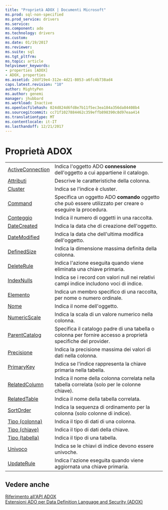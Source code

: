 ```yaml
---
title: "Proprietà ADOX | Documenti Microsoft"
ms.prod: sql-non-specified
ms.prod_service: drivers
ms.service: 
ms.component: ado
ms.technology: drivers
ms.custom: 
ms.date: 01/19/2017
ms.reviewer: 
ms.suite: sql
ms.tgt_pltfrm: 
ms.topic: article
helpviewer_keywords:
- properties [ADOX]
- ADOX, properties
ms.assetid: 2ddf19e4-312e-4d21-8053-a6fc4b738ad4
caps.latest.revision: "10"
author: MightyPen
ms.author: genemi
manager: jhubbard
ms.workload: Inactive
ms.openlocfilehash: 024d824d6fd8e7b11f5ec3ea184a356da84408b4
ms.sourcegitcommit: cc71f1027884462c359effb898390c8d97eaa414
ms.translationtype: MT
ms.contentlocale: it-IT
ms.lasthandoff: 12/21/2017
---
```

# <a name="adox-properties"></a>Proprietà ADOX
|||  
|-|-|  
|[ActiveConnection](../../../ado/reference/adox-api/activeconnection-property-adox.md)|Indica l'oggetto ADO **connessione** dell'oggetto a cui appartiene il catalogo.|  
|[Attributi](../../../ado/reference/adox-api/attributes-property-adox.md)|Descrive le caratteristiche della colonna.|  
|[Cluster](../../../ado/reference/adox-api/clustered-property-adox.md)|Indica se l'indice è cluster.|  
|[Command](../../../ado/reference/adox-api/command-property-adox.md)|Specifica un oggetto ADO **comando** oggetto che può essere utilizzato per creare o eseguire la procedura.|  
|[Conteggio](../../../ado/reference/ado-api/count-property-ado.md)|Indica il numero di oggetti in una raccolta.|  
|[DateCreated](../../../ado/reference/adox-api/datecreated-property-adox.md)|Indica la data che di creazione dell'oggetto.|  
|[DateModified](../../../ado/reference/adox-api/datemodified-property-adox.md)|Indica la data che dell'ultima modifica dell'oggetto.|  
|[DefinedSize](../../../ado/reference/adox-api/definedsize-property-adox.md)|Indica la dimensione massima definita della colonna.|  
|[DeleteRule](../../../ado/reference/adox-api/deleterule-property-adox.md)|Indica l'azione eseguita quando viene eliminata una chiave primaria.|  
|[IndexNulls](../../../ado/reference/adox-api/indexnulls-property-adox.md)|Indica se i record con valori null nei relativi campi indice includono voci di indice.|  
|[Elemento](../../../ado/reference/ado-api/item-property-ado.md)|Indica un membro specifico di una raccolta, per nome o numero ordinale.|  
|[Nome](../../../ado/reference/adox-api/name-property-adox.md)|Indica il nome dell'oggetto.|  
|[NumericScale](../../../ado/reference/adox-api/numericscale-property-adox.md)|Indica la scala di un valore numerico nella colonna.|  
|[ParentCatalog](../../../ado/reference/adox-api/parentcatalog-property-adox.md)|Specifica il catalogo padre di una tabella o colonna per fornire accesso a proprietà specifiche del provider.|  
|[Precisione](../../../ado/reference/adox-api/precision-property-adox.md)|Indica la precisione massima dei valori di dati nella colonna.|  
|[PrimaryKey](../../../ado/reference/adox-api/primarykey-property-adox.md)|Indica se l'indice rappresenta la chiave primaria nella tabella.|  
|[RelatedColumn](../../../ado/reference/adox-api/relatedcolumn-property-adox.md)|Indica il nome della colonna correlata nella tabella correlata (solo per le colonne chiave).|  
|[RelatedTable](../../../ado/reference/adox-api/relatedtable-property-adox.md)|Indica il nome della tabella correlata.|  
|[SortOrder](../../../ado/reference/adox-api/sortorder-property-adox.md)|Indica la sequenza di ordinamento per la colonna (solo colonne di indice).|  
|[Tipo (colonna)](../../../ado/reference/adox-api/type-property-column-adox.md)|Indica il tipo di dati di una colonna.|  
|[Tipo (chiave)](../../../ado/reference/adox-api/type-property-key-adox.md)|Indica il tipo di dati della chiave.|  
|[Tipo (tabella)](../../../ado/reference/adox-api/type-property-table-adox.md)|Indica il tipo di una tabella.|  
|[Univoco](../../../ado/reference/adox-api/unique-property-adox.md)|Indica se le chiavi di indice devono essere univoche.|  
|[UpdateRule](../../../ado/reference/adox-api/updaterule-property-adox.md)|Indica l'azione eseguita quando viene aggiornata una chiave primaria.|  
  
## <a name="see-also"></a>Vedere anche  
 [Riferimento all'API ADOX](../../../ado/reference/adox-api/adox-api-reference.md)   
 [Estensioni ADO per Data Definition Language and Security (ADOX)](../../../ado/guide/extensions/ado-extensions-for-data-definition-language-and-security-adox.md)
